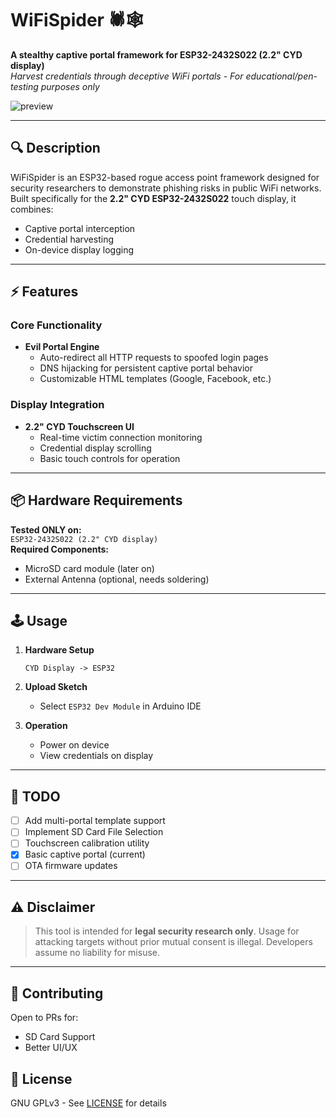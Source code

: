 # WiFiSpider 🕷️🕸️
**A stealthy captive portal framework for ESP32-2432S022 (2.2" CYD display)**  
*Harvest credentials through deceptive WiFi portals - For educational/pen-testing purposes only*

![preview](https://github.com/user-attachments/assets/7e0266f6-19cd-4986-a272-ae244302ce69)

---

## 🔍 Description
WiFiSpider is an ESP32-based rogue access point framework designed for security researchers to demonstrate phishing risks in public WiFi networks. Built specifically for the **2.2" CYD ESP32-2432S022** touch display, it combines:
- Captive portal interception
- Credential harvesting
- On-device display logging

---

## ⚡ Features
### Core Functionality
- **Evil Portal Engine**  
  - Auto-redirect all HTTP requests to spoofed login pages
  - DNS hijacking for persistent captive portal behavior
  - Customizable HTML templates (Google, Facebook, etc.)

### Display Integration
- **2.2" CYD Touchscreen UI**  
  - Real-time victim connection monitoring
  - Credential display scrolling
  - Basic touch controls for operation

---

## 📦 Hardware Requirements
**Tested ONLY on:**  
`ESP32-2432S022 (2.2" CYD display)`  
**Required Components:**
- MicroSD card module (later on)
- External Antenna (optional, needs soldering)

---

## 🕹️ Usage
1. **Hardware Setup**  
   ```
   CYD Display -> ESP32
   ```

2. **Upload Sketch**  
   - Select `ESP32 Dev Module` in Arduino IDE

3. **Operation**  
   - Power on device
   - View credentials on display

---

## 📝 TODO
- [ ] Add multi-portal template support
- [ ] Implement SD Card File Selection
- [ ] Touchscreen calibration utility
- [x] Basic captive portal (current)
- [ ] OTA firmware updates

---

## ⚠️ Disclaimer
> This tool is intended for **legal security research only**. Usage for attacking targets without prior mutual consent is illegal. Developers assume no liability for misuse.

---

## 🤝 Contributing
Open to PRs for:
- SD Card Support
- Better UI/UX

## 📜 License
GNU GPLv3 - See [LICENSE](LICENSE) for details

